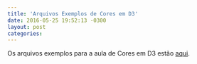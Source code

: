 ```yaml
---
title: 'Arquivos Exemplos de Cores em D3'
date: 2016-05-25 19:52:13 -0300
layout: post
categories:
---
```


Os arquivos exemplos para a aula de Cores em D3 estão [aqui](/datavis-course/assets/files/color-d3.zip).